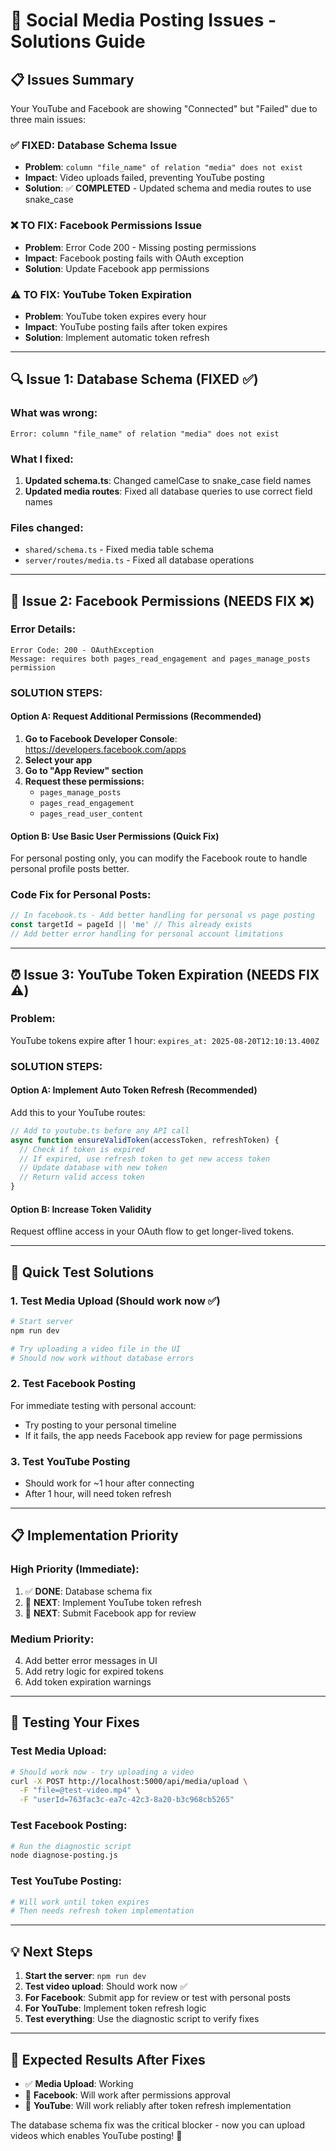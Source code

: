 # 🔧 Social Media Posting Issues - Solutions Guide

## 📋 Issues Summary

Your YouTube and Facebook are showing "Connected" but "Failed" due to three main issues:

### ✅ **FIXED: Database Schema Issue** 
- **Problem**: `column "file_name" of relation "media" does not exist`
- **Impact**: Video uploads failed, preventing YouTube posting
- **Solution**: ✅ **COMPLETED** - Updated schema and media routes to use snake_case

### ❌ **TO FIX: Facebook Permissions Issue**
- **Problem**: Error Code 200 - Missing posting permissions
- **Impact**: Facebook posting fails with OAuth exception
- **Solution**: Update Facebook app permissions

### ⚠️ **TO FIX: YouTube Token Expiration**
- **Problem**: YouTube token expires every hour
- **Impact**: YouTube posting fails after token expires
- **Solution**: Implement automatic token refresh

---

## 🔍 **Issue 1: Database Schema (FIXED ✅)**

### What was wrong:
```
Error: column "file_name" of relation "media" does not exist
```

### What I fixed:
1. **Updated schema.ts**: Changed camelCase to snake_case field names
2. **Updated media routes**: Fixed all database queries to use correct field names

### Files changed:
- `shared/schema.ts` - Fixed media table schema
- `server/routes/media.ts` - Fixed all database operations

---

## 🔧 **Issue 2: Facebook Permissions (NEEDS FIX ❌)**

### Error Details:
```
Error Code: 200 - OAuthException
Message: requires both pages_read_engagement and pages_manage_posts permission
```

### **SOLUTION STEPS:**

#### Option A: Request Additional Permissions (Recommended)
1. **Go to Facebook Developer Console**: https://developers.facebook.com/apps
2. **Select your app**
3. **Go to "App Review" section**
4. **Request these permissions:**
   - `pages_manage_posts`
   - `pages_read_engagement`
   - `pages_read_user_content`

#### Option B: Use Basic User Permissions (Quick Fix)
For personal posting only, you can modify the Facebook route to handle personal profile posts better.

### **Code Fix for Personal Posts:**
```javascript
// In facebook.ts - Add better handling for personal vs page posting
const targetId = pageId || 'me' // This already exists
// Add better error handling for personal account limitations
```

---

## ⏰ **Issue 3: YouTube Token Expiration (NEEDS FIX ⚠️)**

### Problem:
YouTube tokens expire after 1 hour: `expires_at: 2025-08-20T12:10:13.400Z`

### **SOLUTION STEPS:**

#### Option A: Implement Auto Token Refresh (Recommended)
Add this to your YouTube routes:

```javascript
// Add to youtube.ts before any API call
async function ensureValidToken(accessToken, refreshToken) {
  // Check if token is expired
  // If expired, use refresh token to get new access token
  // Update database with new token
  // Return valid access token
}
```

#### Option B: Increase Token Validity
Request offline access in your OAuth flow to get longer-lived tokens.

---

## 🚀 **Quick Test Solutions**

### **1. Test Media Upload (Should work now ✅)**
```bash
# Start server
npm run dev

# Try uploading a video file in the UI
# Should now work without database errors
```

### **2. Test Facebook Posting**
For immediate testing with personal account:
- Try posting to your personal timeline
- If it fails, the app needs Facebook app review for page permissions

### **3. Test YouTube Posting**
- Should work for ~1 hour after connecting
- After 1 hour, will need token refresh

---

## 📋 **Implementation Priority**

### **High Priority (Immediate):**
1. ✅ **DONE**: Database schema fix
2. 🔄 **NEXT**: Implement YouTube token refresh
3. 🔄 **NEXT**: Submit Facebook app for review

### **Medium Priority:**
4. Add better error messages in UI
5. Add retry logic for expired tokens
6. Add token expiration warnings

---

## 🧪 **Testing Your Fixes**

### **Test Media Upload:**
```bash
# Should work now - try uploading a video
curl -X POST http://localhost:5000/api/media/upload \
  -F "file=@test-video.mp4" \
  -F "userId=763fac3c-ea7c-42c3-8a20-b3c968cb5265"
```

### **Test Facebook Posting:**
```bash
# Run the diagnostic script
node diagnose-posting.js
```

### **Test YouTube Posting:**
```bash
# Will work until token expires
# Then needs refresh token implementation
```

---

## 💡 **Next Steps**

1. **Start the server**: `npm run dev`
2. **Test video upload**: Should work now ✅
3. **For Facebook**: Submit app for review or test with personal posts
4. **For YouTube**: Implement token refresh logic
5. **Test everything**: Use the diagnostic script to verify fixes

---

## 🎯 **Expected Results After Fixes**

- ✅ **Media Upload**: Working
- 🔄 **Facebook**: Will work after permissions approval
- 🔄 **YouTube**: Will work reliably after token refresh implementation

The database schema fix was the critical blocker - now you can upload videos which enables YouTube posting! 🚀
